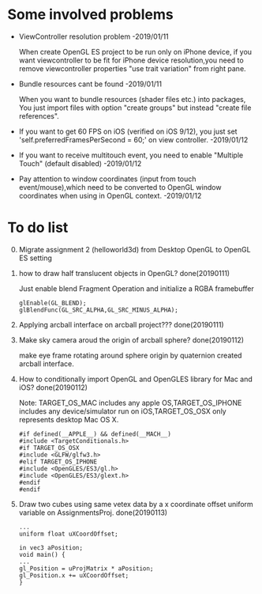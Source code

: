 # Some involved problems
- ViewController resolution problem -2019/01/11

    When create OpenGL ES project to be run only on iPhone device, if you want viewcontroller to be fit for iPhone device resolution,you need to remove viewcontroller properties "use trait variation" from right pane.
- Bundle resources cant be found -2019/01/11

    When you want to bundle resources (shader files etc.) into packages, You just import files with option "create groups" but instead "create file references".
- If you want to get 60 FPS on iOS (verified on iOS 9/12), you just set 'self.preferredFramesPerSecond = 60;' on view controller. -2019/01/12
- If you want to receive multitouch event, you need to enable "Multiple Touch" (default disabled) -2019/01/12
- Pay attention to window coordinates (input from touch event/mouse),which need to be converted to OpenGL window coordinates when using in OpenGL context. -2019/01/12

# To do list

0. Migrate assignment 2 (helloworld3d) from Desktop OpenGL to OpenGL ES setting
1. how to draw half translucent objects in OpenGL? done(20190111)

	Just enable blend Fragment Operation and initialize a RGBA framebuffer
	
	```
	glEnable(GL_BLEND);
	glBlendFunc(GL_SRC_ALPHA,GL_SRC_MINUS_ALPHA);
	```
2. Applying arcball interface on arcball project??? done(20190111)

3. Make sky camera aroud the origin of arcball sphere? done(20190112)

	make eye frame rotating around sphere origin by quaternion created arcball interface.
        
4. How to conditionally import OpenGL and OpenGLES library for Mac and iOS? done(20190112)

	Note: TARGET_OS_MAC includes any apple OS,TARGET_OS_IPHONE includes any device/simulator run on iOS,TARGET_OS_OSX only represents desktop Mac OS X.
            
        
	```
	#if defined(__APPLE__) && defined(__MACH__)
	#include <TargetConditionals.h>
	#if TARGET_OS_OSX
	#include <GLFW/glfw3.h>
	#elif TARGET_OS_IPHONE
	#include <OpenGLES/ES3/gl.h>
	#include <OpenGLES/ES3/glext.h>
	#endif
	#endif
	```
    
5. Draw two cubes using same vetex data by a x coordinate offset uniform variable on AssignmentsProj. done(20190113)
        
        
	```
	...
	uniform float uXCoordOffset;
	    
	in vec3 aPosition;    
	void main() {
	...
	gl_Position = uProjMatrix * aPosition;
	gl_Position.x += uXCoordOffset;
	}
	```        
        


